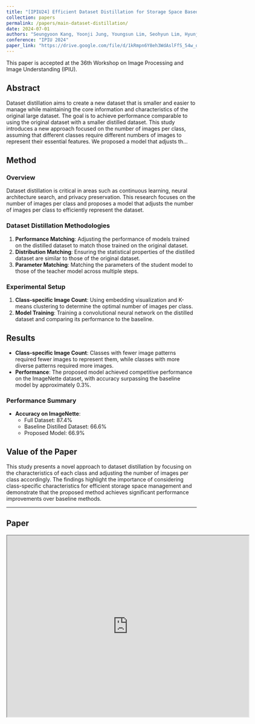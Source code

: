```yaml
---
title: "[IPIU24] Efficient Dataset Distillation for Storage Space Based on Class Characteristics"
collection: papers
permalink: /papers/main-dataset-distillation/
date: 2024-07-01
authors: "Seungyoon Kang, Yoonji Jung, Youngsun Lim, Seohyun Lim, Hyunjung Shim"
conference: "IPIU 2024"
paper_link: "https://drive.google.com/file/d/1kRmpn6Y8eh3WdAslFfS_54w_qnrsUbLC/view?usp=sharing"
---
```


This paper is accepted at the 36th Workshop on Image Processing and Image Understanding (IPIU).

## Abstract

Dataset distillation aims to create a new dataset that is smaller and easier to manage while maintaining the core information and characteristics of the original large dataset. The goal is to achieve performance comparable to using the original dataset with a smaller distilled dataset. This study introduces a new approach focused on the number of images per class, assuming that different classes require different numbers of images to represent their essential features. We proposed a model that adjusts th...

## Method

### Overview

Dataset distillation is critical in areas such as continuous learning, neural architecture search, and privacy preservation. This research focuses on the number of images per class and proposes a model that adjusts the number of images per class to efficiently represent the dataset.

### Dataset Distillation Methodologies

1. **Performance Matching**: Adjusting the performance of models trained on the distilled dataset to match those trained on the original dataset.
2. **Distribution Matching**: Ensuring the statistical properties of the distilled dataset are similar to those of the original dataset.
3. **Parameter Matching**: Matching the parameters of the student model to those of the teacher model across multiple steps.

### Experimental Setup

1. **Class-specific Image Count**: Using embedding visualization and K-means clustering to determine the optimal number of images per class.
2. **Model Training**: Training a convolutional neural network on the distilled dataset and comparing its performance to the baseline.

## Results

- **Class-specific Image Count**: Classes with fewer image patterns required fewer images to represent them, while classes with more diverse patterns required more images.
- **Performance**: The proposed model achieved competitive performance on the ImageNette dataset, with accuracy surpassing the baseline model by approximately 0.3%.

### Performance Summary

- **Accuracy on ImageNette**:
  - Full Dataset: 87.4%
  - Baseline Distilled Dataset: 66.6%
  - Proposed Model: 66.9%

## Value of the Paper

This study presents a novel approach to dataset distillation by focusing on the characteristics of each class and adjusting the number of images per class accordingly. The findings highlight the importance of considering class-specific characteristics for efficient storage space management and demonstrate that the proposed method achieves significant performance improvements over baseline methods.

---

## Paper
<iframe src="https://drive.google.com/file/d/1kRmpn6Y8eh3WdAslFfS_54w_qnrsUbLC/preview" width="640" height="480"></iframe>

